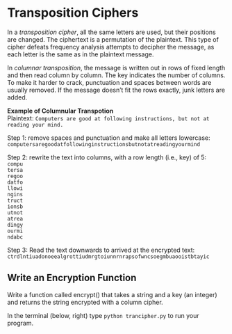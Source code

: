 # Transposition Ciphers
In  a *transposition cipher*, all the same letters are used, but their positions are changed. The ciphertext is a permutation of the plaintext.  This type of cipher defeats frequency analysis attempts to decipher the message, as each letter is the same as in the plaintext message.

In *columnar transposition*, the message is written out in rows of fixed length and then read column by column. The key indicates the number of columns. To make it harder to crack, punctuation and spaces between words are usually removed. If the message doesn’t fit the rows exactly, junk letters are added. 



**Example of Columnular Transpotion**<br>
Plaintext: `Computers are good at following instructions, but not at reading your mind.`<br>

Step 1: remove spaces and punctuation and make all letters lowercase:
`computersaregoodatfollowinginstructionsbutnotatreadingyourmind`



Step 2: rewrite the text into columns, with a row length (i.e., key) of 5:<br>
`compu`<br>
`tersa`<br>
`regoo`<br>
`datfo`<br>
`llowi`<br>
`ngins`<br>
`truct`<br>
`ionsb`<br>
`utnot`<br>
`atrea`<br>
`dingy`<br>
`ourmi`<br>
`ndabc`<br>


Step 3: Read the text downwards to arrived at the encrypted text:<br>
`ctrdlntiuadonoeealgrottiudmrgtoiunnrnrapsofwncsoegmbuaooistbtayic`


## Write an Encryption Function
Write a function called encrypt() that takes a string and a key (an integer) and returns the string encrypted with a column cipher.

In the terminal (below, right) type `python trancipher.py` to run your program.

